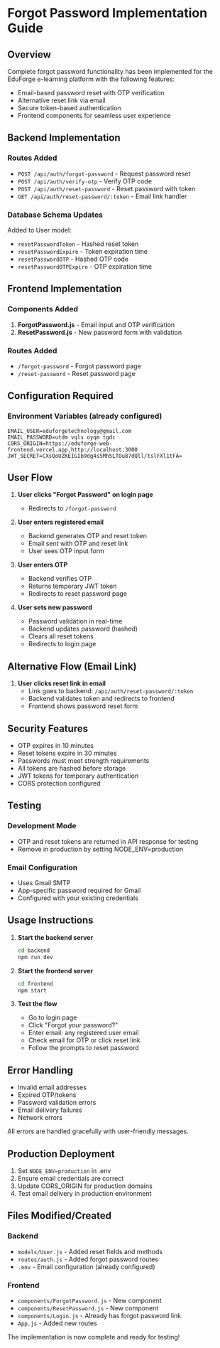 # Forgot Password Implementation Guide

## Overview
Complete forgot password functionality has been implemented for the EduForge e-learning platform with the following features:

- Email-based password reset with OTP verification
- Alternative reset link via email
- Secure token-based authentication
- Frontend components for seamless user experience

## Backend Implementation

### Routes Added
- `POST /api/auth/forgot-password` - Request password reset
- `POST /api/auth/verify-otp` - Verify OTP code
- `POST /api/auth/reset-password` - Reset password with token
- `GET /api/auth/reset-password/:token` - Email link handler

### Database Schema Updates
Added to User model:
- `resetPasswordToken` - Hashed reset token
- `resetPasswordExpire` - Token expiration time
- `resetPasswordOTP` - Hashed OTP code
- `resetPasswordOTPExpire` - OTP expiration time

## Frontend Implementation

### Components Added
1. **ForgotPassword.js** - Email input and OTP verification
2. **ResetPassword.js** - New password form with validation

### Routes Added
- `/forgot-password` - Forgot password page
- `/reset-password` - Reset password page

## Configuration Required

### Environment Variables (already configured)
```env
EMAIL_USER=eduforgetechnology@gmail.com
EMAIL_PASSWORD=utdm vqls oyqm tgdc
CORS_ORIGIN=https://eduforge-web-frontend.vercel.app,http://localhost:3000
JWT_SECRET=CXsQoUZKEIGIb9dg4s5Mh5LTOu87dQll/tslFXl1tFA=
```

## User Flow

1. **User clicks "Forgot Password" on login page**
   - Redirects to `/forgot-password`

2. **User enters registered email**
   - Backend generates OTP and reset token
   - Email sent with OTP and reset link
   - User sees OTP input form

3. **User enters OTP**
   - Backend verifies OTP
   - Returns temporary JWT token
   - Redirects to reset password page

4. **User sets new password**
   - Password validation in real-time
   - Backend updates password (hashed)
   - Clears all reset tokens
   - Redirects to login page

## Alternative Flow (Email Link)

1. **User clicks reset link in email**
   - Link goes to backend: `/api/auth/reset-password/:token`
   - Backend validates token and redirects to frontend
   - Frontend shows password reset form

## Security Features

- OTP expires in 10 minutes
- Reset tokens expire in 30 minutes
- Passwords must meet strength requirements
- All tokens are hashed before storage
- JWT tokens for temporary authentication
- CORS protection configured

## Testing

### Development Mode
- OTP and reset tokens are returned in API response for testing
- Remove in production by setting NODE_ENV=production

### Email Configuration
- Uses Gmail SMTP
- App-specific password required for Gmail
- Configured with your existing credentials

## Usage Instructions

1. **Start the backend server**
   ```bash
   cd backend
   npm run dev
   ```

2. **Start the frontend server**
   ```bash
   cd frontend
   npm start
   ```

3. **Test the flow**
   - Go to login page
   - Click "Forgot your password?"
   - Enter email: any registered user email
   - Check email for OTP or click reset link
   - Follow the prompts to reset password

## Error Handling

- Invalid email addresses
- Expired OTP/tokens
- Password validation errors
- Email delivery failures
- Network errors

All errors are handled gracefully with user-friendly messages.

## Production Deployment

1. Set `NODE_ENV=production` in .env
2. Ensure email credentials are correct
3. Update CORS_ORIGIN for production domains
4. Test email delivery in production environment

## Files Modified/Created

### Backend
- `models/User.js` - Added reset fields and methods
- `routes/auth.js` - Added forgot password routes
- `.env` - Email configuration (already configured)

### Frontend
- `components/ForgotPassword.js` - New component
- `components/ResetPassword.js` - New component
- `components/Login.js` - Already has forgot password link
- `App.js` - Added new routes

The implementation is now complete and ready for testing!